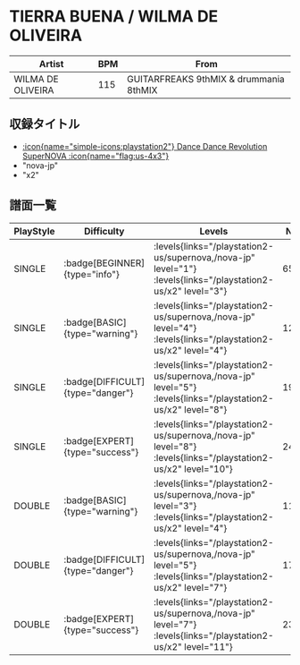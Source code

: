 # TIERRA BUENA / WILMA DE OLIVEIRA

|Artist|BPM|From|
|------|---|----|
|WILMA DE OLIVEIRA|115|GUITARFREAKS 9thMIX & drummania 8thMIX|

## 収録タイトル

- [:icon{name="simple-icons:playstation2"} Dance Dance Revolution SuperNOVA :icon{name="flag:us-4x3"}](/playstation2-us/supernova)
- "nova-jp"
- "x2"

## 譜面一覧

|PlayStyle|Difficulty|Levels|Notes|Movie|
|---------|----------|------|-----|-----|
|SINGLE| :badge[BEGINNER]{type="info"}| :levels{links="/playstation2-us/supernova,/nova-jp" level="1"} :levels{links="/playstation2-us/x2" level="3"}|65/0||
|SINGLE| :badge[BASIC]{type="warning"}| :levels{links="/playstation2-us/supernova,/nova-jp" level="4"} :levels{links="/playstation2-us/x2" level="4"}|125/5||
|SINGLE| :badge[DIFFICULT]{type="danger"}| :levels{links="/playstation2-us/supernova,/nova-jp" level="5"} :levels{links="/playstation2-us/x2" level="8"}|190/5||
|SINGLE| :badge[EXPERT]{type="success"}| :levels{links="/playstation2-us/supernova,/nova-jp" level="8"} :levels{links="/playstation2-us/x2" level="10"}|246/5||
|DOUBLE| :badge[BASIC]{type="warning"}| :levels{links="/playstation2-us/supernova,/nova-jp" level="3"} :levels{links="/playstation2-us/x2" level="4"}|112/16||
|DOUBLE| :badge[DIFFICULT]{type="danger"}| :levels{links="/playstation2-us/supernova,/nova-jp" level="5"} :levels{links="/playstation2-us/x2" level="7"}|176/5||
|DOUBLE| :badge[EXPERT]{type="success"}| :levels{links="/playstation2-us/supernova,/nova-jp" level="7"} :levels{links="/playstation2-us/x2" level="11"}|239/1||
